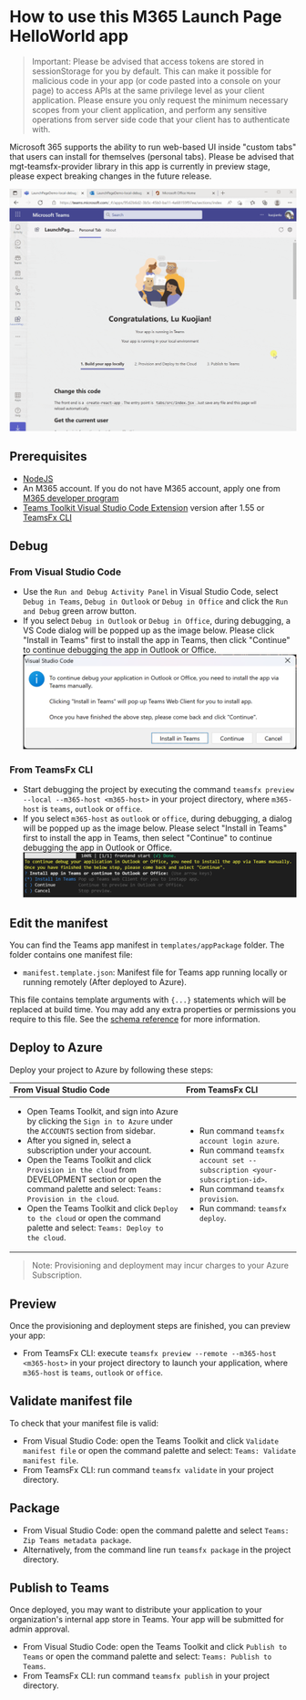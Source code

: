# How to use this M365 Launch Page HelloWorld app

> Important: Please be advised that access tokens are stored in sessionStorage for you by default. This can make it possible for malicious code in your app (or code pasted into a console on your page) to access APIs at the same privilege level as your client application. Please ensure you only request the minimum necessary scopes from your client application, and perform any sensitive operations from server side code that your client has to authenticate with.

Microsoft 365 supports the ability to run web-based UI inside "custom tabs" that users can install for themselves (personal tabs). Please be advised that mgt-teamsfx-provider library in this app is currently in preview stage, please expect breaking changes in the future release.

![Launch Page Demo](./images/launch-page-demo.gif)

## Prerequisites

- [NodeJS](https://nodejs.org/en/)
- An M365 account. If you do not have M365 account, apply one from [M365 developer program](https://developer.microsoft.com/en-us/microsoft-365/dev-program)
- [Teams Toolkit Visual Studio Code Extension](https://aka.ms/teams-toolkit) version after 1.55 or [TeamsFx CLI](https://aka.ms/teamsfx-cli)

## Debug
### From Visual Studio Code
- Use the `Run and Debug Activity Panel` in Visual Studio Code, select `Debug in Teams`, `Debug in Outlook` or `Debug in Office` and click the `Run and Debug` green arrow button.
- If you select `Debug in Outlook` or `Debug in Office`, during debugging, a VS Code dialog will be popped up as the image below. Please click "Install in Teams" first to install the app in Teams, then click "Continue" to continue debugging the app in Outlook or Office.
![Install in Teams](./images/install-in-teams-vsc.png)

### From TeamsFx CLI
- Start debugging the project by executing the command `teamsfx preview --local --m365-host <m365-host>` in your project directory, where `m365-host` is `teams`, `outlook` or `office`.
- If you select `m365-host` as `outlook` or `office`, during debugging, a dialog will be popped up as the image below. Please select "Install in Teams" first to install the app in Teams, then select "Continue" to continue debugging the app in Outlook or Office.
![Install in Teams](./images/install-in-teams-cli.png)

## Edit the manifest

You can find the Teams app manifest in `templates/appPackage` folder. The folder contains one manifest file:
* `manifest.template.json`: Manifest file for Teams app running locally or running remotely (After deployed to Azure).

This file contains template arguments with `{...}` statements which will be replaced at build time. You may add any extra properties or permissions you require to this file. See the [schema reference](https://docs.microsoft.com/en-us/microsoftteams/platform/resources/schema/manifest-schema) for more information.

## Deploy to Azure

Deploy your project to Azure by following these steps:

| From Visual Studio Code                                                                                                                                                                                                                                                                                                                                                  | From TeamsFx CLI                                                                                                                                                                                                                    |
| :----------------------------------------------------------------------------------------------------------------------------------------------------------------------------------------------------------------------------------------------------------------------------------------------------------------------------------------------------------------------- | :---------------------------------------------------------------------------------------------------------------------------------------------------------------------------------------------------------------------------------- |
| <ul><li>Open Teams Toolkit, and sign into Azure by clicking the `Sign in to Azure` under the `ACCOUNTS` section from sidebar.</li> <li>After you signed in, select a subscription under your account.</li><li>Open the Teams Toolkit and click `Provision in the cloud` from DEVELOPMENT section or open the command palette and select: `Teams: Provision in the cloud`.</li><li>Open the Teams Toolkit and click `Deploy to the cloud` or open the command palette and select: `Teams: Deploy to the cloud`.</li></ul> | <ul> <li>Run command `teamsfx account login azure`.</li> <li>Run command `teamsfx account set --subscription <your-subscription-id>`.</li> <li> Run command `teamsfx provision`.</li> <li>Run command: `teamsfx deploy`. </li></ul> |

> Note: Provisioning and deployment may incur charges to your Azure Subscription.

## Preview

Once the provisioning and deployment steps are finished, you can preview your app:

- From TeamsFx CLI: execute `teamsfx preview --remote --m365-host <m365-host>` in your project directory to launch your application, where `m365-host` is `teams`, `outlook` or `office`.

## Validate manifest file

To check that your manifest file is valid:

- From Visual Studio Code: open the Teams Toolkit and click `Validate manifest file` or open the command palette and select: `Teams: Validate manifest file`.
- From TeamsFx CLI: run command `teamsfx validate` in your project directory.

## Package

- From Visual Studio Code: open the command palette and select `Teams: Zip Teams metadata package`.
- Alternatively, from the command line run `teamsfx package` in the project directory.

## Publish to Teams

Once deployed, you may want to distribute your application to your organization's internal app store in Teams. Your app will be submitted for admin approval.

- From Visual Studio Code: open the Teams Toolkit and click `Publish to Teams` or open the command palette and select: `Teams: Publish to Teams`.
- From TeamsFx CLI: run command `teamsfx publish` in your project directory.
